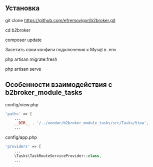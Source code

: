 ## Установка

git clone https://github.com/efremovigor/b2broker.git

cd b2broker

composer update

Засетить свои конфиги подключения к Mysql в .env

php artisan migrate:fresh

php artisan serve


## Особенности взаимодействия с b2broker_module_tasks

config/view.php

```php
'paths' => [
    ...
    __DIR__ . '/../vendor/b2broker_module_tasks/src/Tasks/View',
    ...
```

config/app.php

```php
'providers' => [
    ...
    \Tasks\TaskRouteServiceProvider::class,
    ...
```
